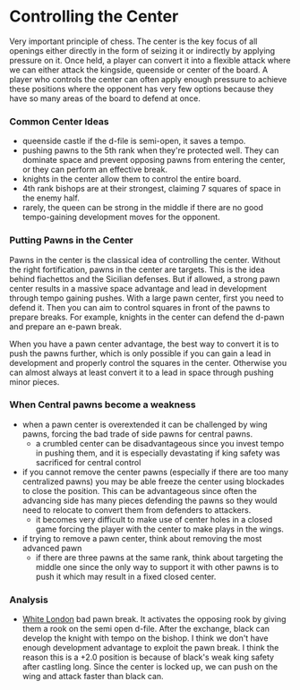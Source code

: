# Controlling the Center
Very important principle of chess. The center is the key focus of all openings either directly in the form of seizing it or indirectly by applying pressure on it. Once held, a player can convert it into a flexible attack where we can either attack the kingside, queenside or center of the board. A player who controls the center can often apply enough pressure to achieve these positions where the opponent has very few options because they have so many areas of the board to defend at once.

### Common Center Ideas
- queenside castle if the d-file is semi-open, it saves a tempo.
- pushing pawns to the 5th rank when they're protected well. They can dominate space and prevent opposing pawns from entering the center, or they can perform an effective break. 
- knights in the center allow them to control the entire board.
- 4th rank bishops are at their strongest, claiming 7 squares of space in the enemy half.
- rarely, the queen can be strong in the middle if there are no good tempo-gaining development moves for the opponent.

### Putting Pawns in the Center
Pawns in the center is the classical idea of controlling the center. Without the right fortification, pawns in the center are targets. This is the idea behind fiachettos and the Sicilian defenses. But if allowed, a strong pawn center results in a massive space advantage and lead in development through tempo gaining pushes. With a large pawn center, first you need to defend it. Then you can aim to control squares in front of the pawns to prepare breaks. For example, knights in the center can defend the d-pawn and prepare an e-pawn break. 

When you have a pawn center advantage, the best way to convert it is to push the pawns further, which is only possible if you can gain a lead in development and properly control the squares in the center. Otherwise you can almost always at least convert it to a lead in space through pushing minor pieces.

### When Central pawns become a weakness
- when a pawn center is overextended it can be challenged by wing pawns, forcing the bad trade of side pawns for central pawns.
  - a crumbled center can be disadvantageous since you invest tempo in pushing them, and it is especially devastating if king safety was sacrificed for central control
- if you cannot remove the center pawns (especially if there are too many centralized pawns) you may be able freeze the center using blockades to close the position. This can be advantageous since often the advancing side has many pieces defending the pawns so they would need to relocate to convert them from defenders to attackers. 
  - it becomes very difficult to make use of center holes in a closed game forcing the player with the center to make plays in the wings.
- if trying to remove a pawn center, think about removing the most advanced pawn
  - if there are three pawns at the same rank, think about targeting the middle one since the only way to support it with other pawns is to push it which may result in a fixed closed center.
### Analysis
- [White London](https://lichess.org/Gf8gvpek/white#18) bad pawn break. It activates the opposing rook by giving them a rook on the semi open d-file. After the exchange, black can develop the knight with tempo on the bishop. I think we don't have enough development advantage to exploit the pawn break. I think the reason this is a +2.0 position is because of black's weak king safety after castling long. Since the center is locked up, we can push on the wing and attack faster than black can.
